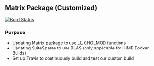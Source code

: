 ## Matrix Package (Customized)

[![Build Status](https://travis-ci.com/sadatnfs/Matrix.svg?branch=master)](https://travis-ci.com/sadatnfs/Matrix)

### Purpose
- Updating Matrix package to use \_l\_ CHOLMOD functions
- Updating SuiteSparse to use BLAS (only applicable for IHME Docker Builds)
- Set up Travis to continuously build and test our custom build